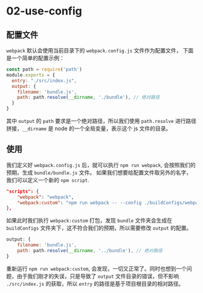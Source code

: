 # 02-use-config
## 配置文件
`webpack` 默认会使用当前目录下的 `webpack.config.js` 文件作为配置文件， 下面是一个简单的配置示例：
``` js
const path = require('path')
module.exports = {
  entry: "./src/index.js",
  output: {
    filename: 'bundle.js',
    path: path.resolve(__dirname, './bundle'), // 绝对路径
  }
}
```
其中 `output` 的 `path` 要求是一个绝对路径，所以我们使用 `path.resolve` 进行路径拼接，`__dirname` 是 node 的一个全局变量，表示这个 js 文件的目录。
## 使用
我们定义好 `webpack.config.js` 后，就可以执行 `npm run webpack`, 会按照我们的预期，生成 `bundle/bundle.js` 文件。
如果我们想要给配置文件取另外的名字，我们可以定义一个新的 `npm script`.

``` json
"scripts": {
    "webpack": "webpack",
    "webpack:custom": "npm run webpack -- --config ./buildConfigs/webpack.config.js"
},  
```
如果此时我们执行 `webpack:custom` 打包，发现 `bundle` 文件夹会生成在 `buildConfigs` 文件夹下，这不符合我们的预期，所以需要修改 `output` 的配置。
``` js
output: {
    filename: 'bundle.js',
    path: path.resolve(__dirname, '../bundle'), // 绝对路径
}
```
重新运行 `npm run webpack:custom`, 会发现，一切又正常了。同时也想到一个问题，由于我们刚才的失误，只是导致了 `output` 文件目录的错误，但不影响 `./src/index.js` 的获取，所以 `entry` 的路径是基于项目根目录的相对路径。 